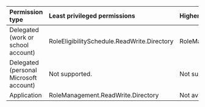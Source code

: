 |Permission type|Least privileged permissions|Higher privileged permissions|
|:---|:---|:---|
|Delegated (work or school account)|RoleEligibilitySchedule.ReadWrite.Directory|RoleManagement.ReadWrite.Directory|
|Delegated (personal Microsoft account)|Not supported.|Not supported.|
|Application|RoleManagement.ReadWrite.Directory|Not available.|